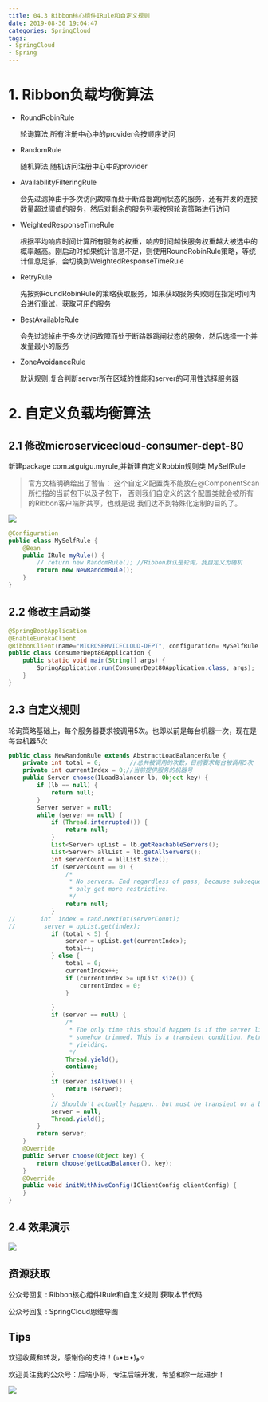 ```yaml
---
title: 04.3 Ribbon核心组件IRule和自定义规则
date: 2019-08-30 19:04:47
categories: SpringCloud
tags:
- SpringCloud
- Spring
---
```


# 1. Ribbon负载均衡算法
- RoundRobinRule

    轮询算法,所有注册中心中的provider会按顺序访问

<!--more-->

- RandomRule

    随机算法,随机访问注册中心中的provider

- AvailabilityFilteringRule

    会先过滤掉由于多次访问故障而处于断路器跳闸状态的服务，还有并发的连接数量超过阈值的服务，然后对剩余的服务列表按照轮询策略进行访问

- WeightedResponseTimeRule

    根据平均响应时间计算所有服务的权重，响应时间越快服务权重越大被选中的概率越高。刚启动时如果统计信息不足，则使用RoundRobinRule策略，等统计信息足够，会切换到WeightedResponseTimeRule

- RetryRule

    先按照RoundRobinRule的策略获取服务，如果获取服务失败则在指定时间内会进行重试，获取可用的服务

- BestAvailableRule

    会先过滤掉由于多次访问故障而处于断路器跳闸状态的服务，然后选择一个并发量最小的服务

- ZoneAvoidanceRule

    默认规则,复合判断server所在区域的性能和server的可用性选择服务器

# 2. 自定义负载均衡算法
## 2.1  修改microservicecloud-consumer-dept-80
新建package com.atguigu.myrule,并新建自定义Robbin规则类 MySelfRule
>  官方文档明确给出了警告： 
这个自定义配置类不能放在@ComponentScan所扫描的当前包下以及子包下， 
否则我们自定义的这个配置类就会被所有的Ribbon客户端所共享，也就是说 
我们达不到特殊化定制的目的了。

![](https://raw.githubusercontent.com/lujiahao0708/PicRepo/master/blogPic/SpringCloud/%E5%B0%9A%E7%A1%85%E8%B0%B7-SpringCloud%E6%95%99%E7%A8%8B/04.3%20Ribbon%E6%A0%B8%E5%BF%83%E7%BB%84%E4%BB%B6IRule%E5%92%8C%E8%87%AA%E5%AE%9A%E4%B9%89%E8%A7%84%E5%88%99/1.png)

```java
@Configuration
public class MySelfRule {
    @Bean
    public IRule myRule() {
        // return new RandomRule(); //Ribbon默认是轮询，我自定义为随机
        return new NewRandomRule();
    }
}
```

## 2.2 修改主启动类
```java
@SpringBootApplication
@EnableEurekaClient
@RibbonClient(name="MICROSERVICECLOUD-DEPT", configuration= MySelfRule.class)
public class ConsumerDept80Application {
    public static void main(String[] args) {
        SpringApplication.run(ConsumerDept80Application.class, args);
    }
}
```

## 2.3 自定义规则
轮询策略基础上，每个服务器要求被调用5次。也即以前是每台机器一次，现在是每台机器5次

```java
public class NewRandomRule extends AbstractLoadBalancerRule {
    private int total = 0;        //总共被调用的次数，目前要求每台被调用5次
    private int currentIndex = 0;//当前提供服务的机器号
    public Server choose(ILoadBalancer lb, Object key) {
        if (lb == null) {
            return null;
        }
        Server server = null;
        while (server == null) {
            if (Thread.interrupted()) {
                return null;
            }
            List<Server> upList = lb.getReachableServers();
            List<Server> allList = lb.getAllServers();
            int serverCount = allList.size();
            if (serverCount == 0) {
                /*
                 * No servers. End regardless of pass, because subsequent passes
                 * only get more restrictive.
                 */
                return null;
            }
//       int  index = rand.nextInt(serverCount); 
//        server = upList.get(index); 
            if (total < 5) {
                server = upList.get(currentIndex);
                total++;
            } else {
                total = 0;
                currentIndex++;
                if (currentIndex >= upList.size()) {
                    currentIndex = 0;
                }

            }
            if (server == null) {
                /*
                 * The only time this should happen is if the server list were
                 * somehow trimmed. This is a transient condition. Retry after
                 * yielding.
                 */
                Thread.yield();
                continue;
            }
            if (server.isAlive()) {
                return (server);
            }
            // Shouldn't actually happen.. but must be transient or a bug.
            server = null;
            Thread.yield();
        }
        return server;
    }
    @Override
    public Server choose(Object key) {
        return choose(getLoadBalancer(), key);
    }
    @Override
    public void initWithNiwsConfig(IClientConfig clientConfig) {
    }
}
```

## 2.4 效果演示

![](https://raw.githubusercontent.com/lujiahao0708/PicRepo/master/blogPic/SpringCloud/%E5%B0%9A%E7%A1%85%E8%B0%B7-SpringCloud%E6%95%99%E7%A8%8B/04.3%20Ribbon%E6%A0%B8%E5%BF%83%E7%BB%84%E4%BB%B6IRule%E5%92%8C%E8%87%AA%E5%AE%9A%E4%B9%89%E8%A7%84%E5%88%99/2.Ribbon%E8%87%AA%E5%AE%9A%E4%B9%89%E7%AE%97%E6%B3%95%E6%BC%94%E7%A4%BA.gif)

## 资源获取
公众号回复 : Ribbon核心组件IRule和自定义规则 获取本节代码

公众号回复 : SpringCloud思维导图

## Tips
欢迎收藏和转发，感谢你的支持！(๑•̀ㅂ•́)و✧ 

欢迎关注我的公众号：后端小哥，专注后端开发，希望和你一起进步！

![](https://github.com/lujiahao0708/PicRepo/raw/master/公众号二维码.jpg)
